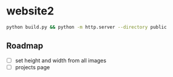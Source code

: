 # website2

```bash
python build.py && python -m http.server --directory public
```

## Roadmap

- [ ] set height and width from all images
- [ ] projects page